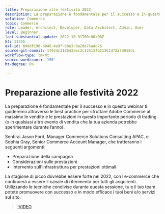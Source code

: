 ```yaml
---
title: Preparazione alle festività 2022
description: La preparazione è fondamentale per il successo e in questo webinar ti illustreremo le best practice per sfruttare Adobe Commerce al massimo per massimizzare le vendite e le prestazioni in questo importante periodo di trading.
solution: Commerce
topic: Commerce
role: Leader, Architect, Developer, Data Architect, Admin, User
level: Beginner
last-substantial-update: 2022-10-31T00:00:00Z
kt: 11355
exl-id: 84ddf190-b040-4e9f-88e3-0a2da76a4c76
source-git-commit: 1792dc318643aec2c12613f621361d72a7a918b1
workflow-type: tm+mt
source-wordcount: '156'
ht-degree: 0%

---
```


# Preparazione alle festività 2022

La preparazione è fondamentale per il successo e in questo webinar ti guideremo attraverso le best practice per sfruttare Adobe Commerce al massimo le vendite e le prestazioni in questo importante periodo di trading (o in qualsiasi altro evento di vendita che la tua azienda potrebbe sperimentare durante l’anno).

Sentirai Jason Ford, Manager Commerce Solutions Consulting APAC, e Sophia Gray, Senior Commerce Account Manager, che tratteranno i seguenti argomenti:

* Preparazione della campagna
* Considerazioni sulle prestazioni
* Intervento sull&#39;infrastruttura per prestazioni ottimali

La stagione di picco dovrebbe essere forte nel 2022, con l’e-commerce che continuerà a essere il canale di riferimento per tutti gli acquirenti. Utilizzando le tecniche condivise durante questa sessione, tu e il tuo team potete promuovere con successo e in modo efficace i tuoi beni e/o servizi sul sito.

>[!VIDEO](https://video.tv.adobe.com/v/3410542/?quality=12&learn=on)

